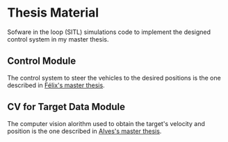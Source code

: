 # Thesis Material
Sofware in the loop (SITL) simulations code to implement the designed control system in my master thesis.

## Control Module

The control system to steer the vehicles to the desired positions is the one described in [Félix's master thesis](https://github.com/mg-felix/sitl-simulations/files/10230432/DM_ALF_ENGEL_139928E_Miguel_Felix.pdf).


## CV for Target Data Module

The computer vision alorithm used to obtain the target's velocity and position is the one described in [Alves's master thesis](https://github.com/mg-felix/sitl-simulations/files/10230459/DissertacaoMestrado_ASPAL_PILAV_140667-B_Alves.pdf).
